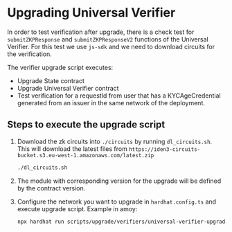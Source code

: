 # Upgrading Universal Verifier
In order to test verification after upgrade, there is a check test for `submitZKPResponse` and `submitZKPResponseV2` functions of the Universal Verifier. 
For this test we use `js-sdk` and we need to download circuits for the verification.

The verifier upgrade script executes:
- Upgrade State contract
- Upgrade Universal Verifier contract
- Test verification for a requestId from user that has a KYCAgeCredential generated from an issuer in the same network of the deployment.

## Steps to execute the upgrade script

1. Download the zk circuits into `./circuits` by running `dl_circuits.sh`. This will download the latest files from `https://iden3-circuits-bucket.s3.eu-west-1.amazonaws.com/latest.zip`

    ```bash
    ./dl_circuits.sh
    ```
2. The module with corresponding version for the upgrade will be defined by the contract version.
3. Configure the network you want to upgrade in `hardhat.config.ts` and execute upgrade script.
Example in amoy:
    ```bash
    npx hardhat run scripts/upgrade/verifiers/universal-verifier-upgrade.ts --network amoy
    ```
